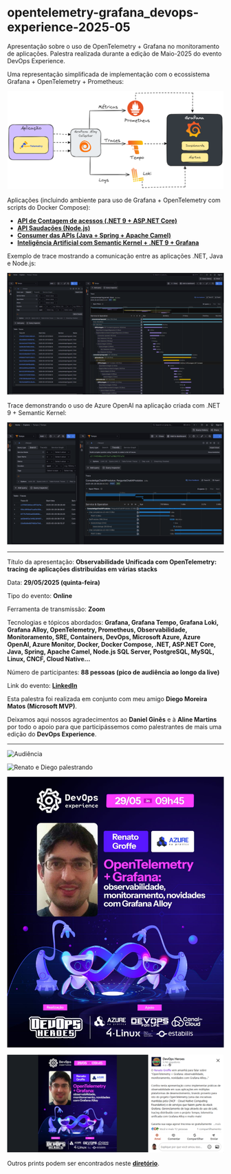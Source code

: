 # opentelemetry-grafana_devops-experience-2025-05
Apresentação sobre o uso de OpenTelemetry + Grafana no monitoramento de aplicações. Palestra realizada durante a edição de Maio-2025 do evento DevOps Experience.

Uma representação simplificada de implementação com o ecossistema Grafana + OpenTelemetry + Prometheus:

![Ecossistema Grafana + OpenTelemetry + Prometheus](docs/grafana-stack-background.png)

Aplicações (incluindo ambiente para uso de Grafana + OpenTelemetry com scripts do Docker Compose):
- [**API de Contagem de acessos (.NET 9 + ASP.NET Core)**](https://github.com/renatogroffe/aspnetcore9-otel-jaeger-postgres-mysql_apicontagem)
- [**API Saudações (Node.js)**](https://github.com/renatogroffe/nodejs-otel-jaeger_apisaudacoes)
- [**Consumer das APIs (Java + Spring + Apache Camel)**](https://github.com/renatogroffe/nodejs-otel-jaeger_apisaudacoes)
- [**Inteligência Artificial com Semantic Kernel + .NET 9 + Grafana**](https://github.com/renatogroffe/dotnet9-semantickernel-postgres-otel-grafana_consultaprodutos)

Exemplo de trace mostrando a comunicação entre as aplicações .NET, Java e Node.js:

![Trace com aplicações .NET, Java e Node.js](docs/trace-grafana-otel.png)

Trace demonstrando o uso de Azure OpenAI na aplicação criada com .NET 9 + Semantic Kernel:

![Trace de aplicação que utiliza Azure OpenAI](docs/trace-grafana-otel-openai.png)

---

Título da apresentação: **Observabilidade Unificada com OpenTelemetry: tracing de aplicações distribuídas em várias stacks**

Data: **29/05/2025 (quinta-feira)**

Tipo do evento: **Online**

Ferramenta de transmissão: **Zoom**

Tecnologias e tópicos abordados: **Grafana, Grafana Tempo, Grafana Loki, Grafana Alloy, OpenTelemetry, Prometheus, Observabilidade, Monitoramento, SRE, Containers, DevOps, Microsoft Azure, Azure OpenAI, Azure Monitor, Docker, Docker Compose, .NET, ASP.NET Core, Java, Spring, Apache Camel, Node.js SQL Server, PostgreSQL, MySQL, Linux, CNCF, Cloud Native...**

Número de participantes: **88 pessoas (pico de audiência ao longo da live)**

Link do evento: [**LinkedIn**](https://www.linkedin.com/posts/devopsheroes_o-renato-groffe-ta-confirmado-para-a-edi%C3%A7%C3%A3o-activity-7320551983067615234-Tzy_/)

Esta palestra foi realizada em conjunto com meu amigo **Diego Moreira Matos (Microsoft MVP)**.

Deixamos aqui nossos agradecimentos ao **Daniel Ginês** e à **Aline Martins** por todo o apoio para que participássemos como palestrantes de mais uma edição do **DevOps Experience**.

---

![Audiência](img/audiencia.png)

![Renato e Diego palestrando](img/x.png)

![Banner](img/banner.jpg)

![LinkedIn](img/divulgacao.png)

Outros prints podem ser encontrados neste [**diretório**](/img/).
